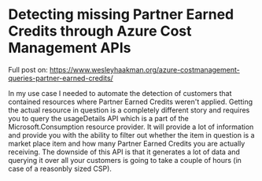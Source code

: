 # Detecting missing Partner Earned Credits through Azure Cost Management APIs
Full post on: https://www.wesleyhaakman.org/azure-costmanagement-queries-partner-earned-credits/

In my use case I needed to automate the detection of customers that contained resources where Partner Earned Credits weren't applied. Getting the actual resource in question is a completely different story and requires you to query the usageDetails API which is a part of the Microsoft.Consumption resource provider. It will provide a lot of information and provide you with the ability to filter out whether the item in question is a market place item and how many Partner Earned Credits you are actually receiving.  The downside of this API is that it generates a lot of data and querying it over all your customers is going to take a couple of hours (in case of a reasonbly sized CSP).